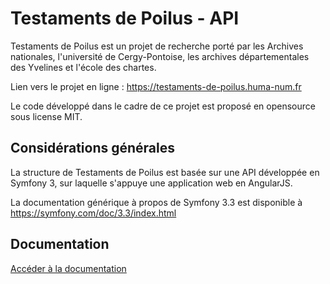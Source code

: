 # Testaments de Poilus - API

Testaments de Poilus est un projet de recherche porté par les Archives nationales, l'université de Cergy-Pontoise, les archives départementales des Yvelines et l'école des chartes.

Lien vers le projet en ligne : https://testaments-de-poilus.huma-num.fr

Le code développé dans le cadre de ce projet est proposé en opensource sous license MIT.

## Considérations générales
La structure de Testaments de Poilus est basée sur une API développée en Symfony 3, sur laquelle s'appuye une application web en AngularJS.

La documentation générique à propos de Symfony 3.3 est disponible à https://symfony.com/doc/3.3/index.html

## Documentation
[Accéder à la documentation](doc/index.md)